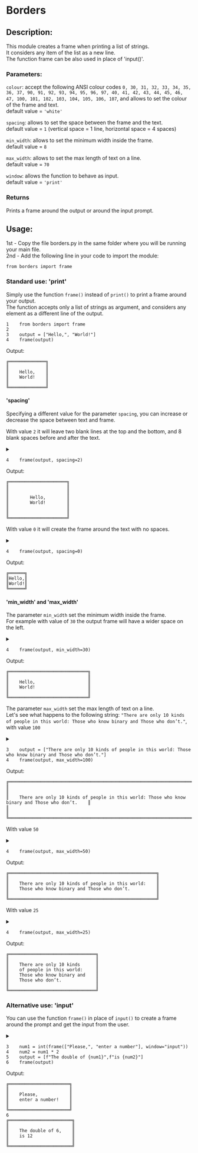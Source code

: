 # Borders
## Description:
This module creates a frame when printing a list of strings.  
It considers any item of the list as a new line.  
The function frame can be also used in place of 'input()'.

### Parameters:

```colour```: accept the following ANSI colour codes ```0, 30, 31, 32, 33, 34, 35, 36, 37, 90, 91, 92, 93, 94, 95, 96, 97, 40, 41, 42, 43, 44, 45, 46, 47, 100, 101, 102, 103, 104, 105, 106, 107```, and allows to set the colour of the frame and text.   
default value = ```'white'```  

```spacing```: allows to set the space between the frame and the text.  
default value = ```1``` (vertical space = 1 line, horizontal space = 4 spaces)  

```min_width```: allows to set the minimum width inside the frame.  
default value = ```8```  

```max_width```: allows to set the max length of text on a line.  
default value = ```70```  

```window```: allows the function to behave as input.  
default value = ```'print'```

### Returns
Prints a frame around the output or around the input prompt.

## Usage:
1st - Copy the file borders.py in the same folder where you will be running your main file.  
2nd - Add the following line in your code to import the module:  

```
from borders import frame
```
### Standard use: 'print'
Simply use the function ```frame()``` instead of ```print()``` to print a frame around your output.  
The function accepts only a list of strings as argument, and considers any element as a different line of the output.
```
1    from borders import frame
2
3    output = ["Hello,", "World!"]
4    frame(output)
```
Output:
```
╔══════════════╗
║              ║
║    Hello,    ║
║    World!    ║
║              ║
╚══════════════╝
```  
#### 'spacing'
Specifying a different value for the parameter ```spacing```, you can increase or decrease the space between text and frame.  

With value ```2``` it will leave two blank lines at the top and the bottom, and 8 blank spaces before and after the text.
<details>
<summary></summary>

>1        from borders import frame   
>2  
>3        output = ["Hello,", "World!"]

</details>

```
4    frame(output, spacing=2)
```
Output:
```
╔══════════════════════╗
║                      ║
║                      ║
║        Hello,        ║
║        World!        ║
║                      ║
║                      ║
╚══════════════════════╝
```
With value ```0``` it will create the frame around the text with no spaces.
<details>
<summary></summary>

>1        from borders import frame   
>2  
>3        output = ["Hello,", "World!"]

</details>

```
4    frame(output, spacing=0)
```
Output:
```
╔══════╗
║Hello,║
║World!║
╚══════╝
```
#### 'min_width' and 'max_width'

The parameter ```min_width``` set the minimum width inside the frame.  
For example with value of ```30``` the output frame will have a wider space on the left.
<details>
<summary></summary>

>1        from borders import frame   
>2  
>3        output = ["Hello,", "World!"]

</details>

```
4    frame(output, min_width=30)
```
Output:
```
╔══════════════════════════════╗
║                              ║
║    Hello,                    ║
║    World!                    ║
║                              ║
╚══════════════════════════════╝
```  
The parameter ```max_width``` set the max length of text on a line.  
Let's see what happens to the following string:
```"There are only 10 kinds of people in this world: Those who know binary and Those who don’t."```, with value ```100```
<details>
<summary></summary>

>1        from borders import frame   
>2  

</details>

```
3    output = ["There are only 10 kinds of people in this world: Those who know binary and Those who don’t."]
4    frame(output, max_width=100)
```
Output:
```
╔═══════════════════════════════════════════════════════════════════════════════════════════════════╗
║                                                                                                   ║
║    There are only 10 kinds of people in this world: Those who know binary and Those who don’t.    ║
║                                                                                                   ║
╚═══════════════════════════════════════════════════════════════════════════════════════════════════╝
```
With value ```50```  
<details>
<summary></summary>

>1        from borders import frame   
>2  
>3        output = ["There are only 10 kinds of people in this world: Those who know binary and Those who don’t."]
</details>

```
4    frame(output, max_width=50)
```
Output:
```
╔════════════════════════════════════════════════════════╗
║                                                        ║
║    There are only 10 kinds of people in this world:    ║
║    Those who know binary and Those who don’t.          ║
║                                                        ║
╚════════════════════════════════════════════════════════╝
```
With value ```25```  
<details>
<summary></summary>

>1        from borders import frame   
>2  
>3        output = ["There are only 10 kinds of people in this world: Those who know binary and Those who don’t."]
</details>

```
4    frame(output, max_width=25)
```
Output:
```
╔═════════════════════════════════╗
║                                 ║
║    There are only 10 kinds      ║
║    of people in this world:     ║
║    Those who know binary and    ║
║    Those who don’t.             ║
║                                 ║
╚═════════════════════════════════╝
```
### Alternative use: 'input'
You can use the function ```frame()``` in place of ```input()``` to create a frame around the prompt and get the input from the user.
<details>
<summary></summary>

>1        from borders import frame   
>2  

</details>

```
3    num1 = int(frame(["Please,", "enter a number"], window="input"))
4    num2 = num1 * 2
5    output = [f"The double of {num1}",f"is {num2}"]
6    frame(output)
```
Output:
```
╔═══════════════════════╗
║                       ║
║    Please,            ║
║    enter a number!    ║
║                       ║
╚═══════════════════════╝
6
╔════════════════════════╗
║                        ║
║    The double of 6,    ║
║    is 12               ║
║                        ║
╚════════════════════════╝
```
